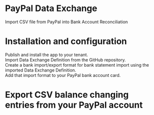 # PayPal Data Exchange
Import CSV file from PayPal into Bank Account Reconciliation

# Installation and configuration
Publish and install the app to your tenant.\
Import Data Exchange Definition from the GitHub repository.\
Create a bank import/export format for bank statement import using the imported Data Exchange Definition.\
Add that import format to your PayPal bank account card.

# Export CSV balance changing entries from your PayPal account
